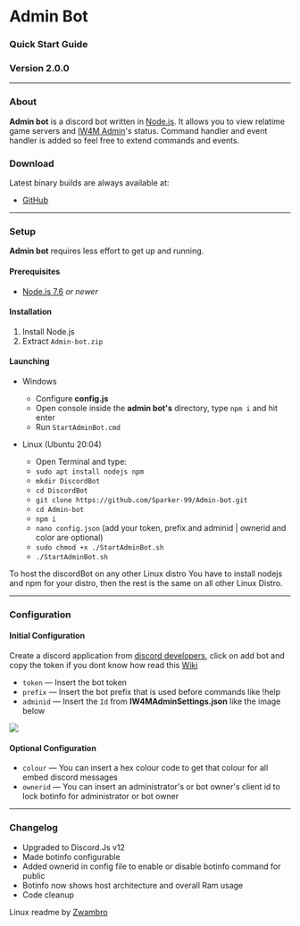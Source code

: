 # Admin Bot
### Quick Start Guide
### Version 2.0.0
_______
### About
**Admin bot** is a discord bot written in [Node.js](https://nodejs.org). It allows you to view relatime game servers and [IW4M Admin](https://raidmax.org/IW4MAdmin/)'s status. Command handler and event handler is added so feel free to extend commands and events.
### Download
Latest binary builds are always available at:
- [GitHub](https://github.com/Sparker-99/Admin-bot/releases)


---
### Setup
**Admin bot** requires less effort to get up and running.
#### Prerequisites
* [Node.js 7.6](https://nodejs.org/en/download) *or newer*  
#### Installation
1. Install Node.js
2.  Extract `Admin-bot.zip`  
#### Launching
- Windows
  - Configure **config.js**
  - Open console inside the **admin bot's** directory, type `npm i` and hit enter
  - Run `StartAdminBot.cmd`

- Linux (Ubuntu 20:04)
  - Open Terminal and type:
  - `sudo apt install nodejs npm` 
  - `mkdir DiscordBot`
  - `cd DiscordBot`
  - `git clone https://github.com/Sparker-99/Admin-bot.git`
  - `cd Admin-bot`
  - `npm i`
  - `nano config.json` (add your token, prefix and adminid | ownerid and color are optional)
  - `sudo chmod +x ./StartAdminBot.sh`
  - `./StartAdminBot.sh`

To host the discordBot on any other Linux distro You have to install nodejs and npm for your distro, then the rest is the same on all other Linux Distro.
___

### Configuration
#### Initial Configuration

Create a discord application from [discord developers](https://discordapp.com/developers/applications), click on add bot and copy the token if you dont know how read this [Wiki](https://github.com/Sparker-99/Admin-bot/wiki/Creating-and-adding-a-bot)

* `token` &mdash; Insert the bot token
* `prefix` &mdash; Insert the bot prefix that is used before commands like !help
* `adminid` &mdash; Insert the `Id` from **IW4MAdminSettings.json** like the image below

![](https://i.ibb.co/mSNc5zk/df.png)

 #### Optional Configuration
 
 * `colour` &mdash; You can insert a hex colour code to get that colour for all embed discord messages
 * `ownerid` &mdash; You can insert an administrator's or bot owner's client id to lock botinfo for administrator or bot owner
 ___

### Changelog
* Upgraded to Discord.Js v12
* Made botinfo configurable
* Added ownerid in config file to enable or disable botinfo command for public
* Botinfo now shows host architecture and overall Ram usage
* Code cleanup
 
 Linux readme by [Zwambro](https://github.com/Zwambro)
